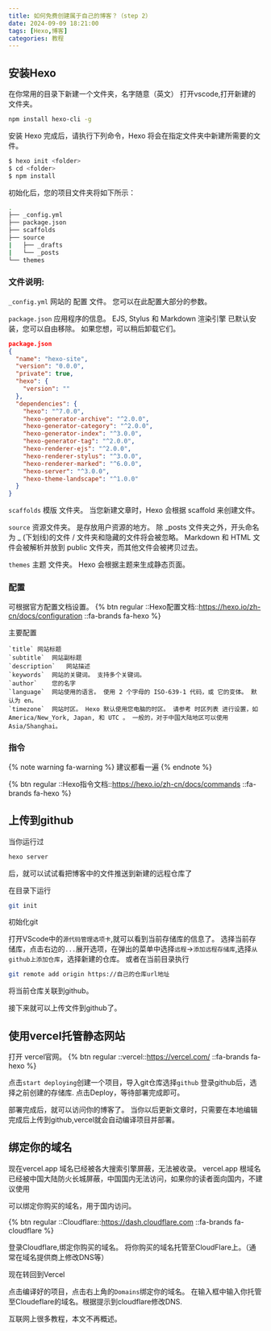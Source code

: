 ```yaml
---
title: 如何免费创建属于自己的博客？（step 2）
date: 2024-09-09 18:21:00
tags: [Hexo,博客]
categories: 教程
---
```

## 安装Hexo
在你常用的目录下新建一个文件夹，名字随意（英文）
打开vscode,打开新建的文件夹。
``` bash
npm install hexo-cli -g
```
安装 Hexo 完成后，请执行下列命令，Hexo 将会在指定文件夹中新建所需要的文件。
``` bash
$ hexo init <folder>
$ cd <folder>
$ npm install
```

初始化后，您的项目文件夹将如下所示：

``` bash
.
├── _config.yml
├── package.json
├── scaffolds
├── source
|   ├── _drafts
|   └── _posts
└── themes
```
### 文件说明:

`_config.yml`
网站的 配置 文件。 您可以在此配置大部分的参数。

`package.json`
应用程序的信息。 EJS, Stylus 和 Markdown 渲染引擎 已默认安装，您可以自由移除。 如果您想，可以稍后卸载它们。
``` json
package.json
{
  "name": "hexo-site",
  "version": "0.0.0",
  "private": true,
  "hexo": {
    "version": ""
  },
  "dependencies": {
    "hexo": "^7.0.0",
    "hexo-generator-archive": "^2.0.0",
    "hexo-generator-category": "^2.0.0",
    "hexo-generator-index": "^3.0.0",
    "hexo-generator-tag": "^2.0.0",
    "hexo-renderer-ejs": "^2.0.0",
    "hexo-renderer-stylus": "^3.0.0",
    "hexo-renderer-marked": "^6.0.0",
    "hexo-server": "^3.0.0",
    "hexo-theme-landscape": "^1.0.0"
  }
}
```
`scaffolds`
模版 文件夹。 当您新建文章时，Hexo 会根据 scaffold 来创建文件。

`source`
资源文件夹。 是存放用户资源的地方。 除 _posts 文件夹之外，开头命名为 _ (下划线)的文件 / 文件夹和隐藏的文件将会被忽略。 Markdown 和 HTML 文件会被解析并放到 public 文件夹，而其他文件会被拷贝过去。

`themes`
主题 文件夹。 Hexo 会根据主题来生成静态页面。
### 配置
可根据官方配置文档设置。
{% btn regular ::Hexo配置文档::https://hexo.io/zh-cn/docs/configuration ::fa-brands fa-hexo %}

主要配置
``` 
`title`	网站标题
`subtitle`	网站副标题
`description`	网站描述
`keywords`	网站的关键词。 支持多个关键词。
`author`	您的名字
`language`	网站使用的语言。 使用 2 个字母的 ISO-639-1 代码，或 它的变体。 默认为 en。
`timezone`	网站时区。 Hexo 默认使用您电脑的时区。 请参考 时区列表 进行设置，如 America/New_York, Japan, 和 UTC 。 一般的，对于中国大陆地区可以使用 Asia/Shanghai。
```

### 指令
{% note warning fa-warning %}
建议都看一遍
{% endnote %}

{% btn regular ::Hexo指令文档::https://hexo.io/zh-cn/docs/commands ::fa-brands fa-hexo %}

## 上传到github

当你运行过
``` bash
hexo server
```
后，就可以试试看把博客中的文件推送到新建的远程仓库了

在目录下运行
``` bash
git init
```
初始化git

打开VScode中的`源代码管理选项卡`,就可以看到当前存储库的信息了。
选择当前存储库，点击右边的`...`展开选项，在弹出的菜单中选择`远程`->`添加远程存储库`,选择`从github上添加仓库`，选择新建的仓库。
或者在当前目录执行
``` bash
git remote add origin https://自己的仓库url地址
```
将当前仓库关联到github。

接下来就可以上传文件到github了。

## 使用vercel托管静态网站
打开 vercel官网。
{% btn regular ::vercel::https://vercel.com/ ::fa-brands fa-hexo %}

点击`start deploying`创建一个项目，导入git仓库选择`github`
登录github后，选择之前创建的存储库.
点击Deploy，等待部署完成即可。

部署完成后，就可以访问你的博客了。
当你以后更新文章时，只需要在本地编辑完成后上传到github,vercel就会自动编译项目并部署。

## 绑定你的域名
现在vercel.app 域名已经被各大搜索引擎屏蔽，无法被收录。
vercel.app 根域名已经被中国大陆防火长城屏蔽，中国国内无法访问，如果你的读者面向国内，不建议使用

可以绑定你购买的域名，用于国内访问。

{% btn regular ::Cloudflare::https://dash.cloudflare.com ::fa-brands fa-cloudflare %}

登录Cloudflare,绑定你购买的域名。
将你购买的域名托管至CloudFlare上。（通常在域名提供商上修改DNS等）

现在转回到Vercel

点击编译好的项目，点击右上角的`Domains`绑定你的域名。
在输入框中输入你托管至Cloudeflare的域名。根据提示到cloudflare修改DNS.

互联网上很多教程，本文不再概述。